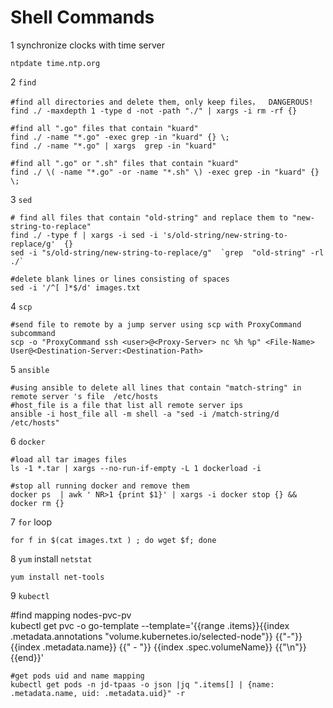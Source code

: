 # Shell Commands

1 synchronize clocks with time server

```shell
ntpdate time.ntp.org
```

2 `find` 

```shell
#find all directories and delete them, only keep files，  DANGEROUS!
find ./ -maxdepth 1 -type d -not -path "./" | xargs -i rm -rf {}

#find all ".go" files that contain "kuard"
find ./ -name "*.go" -exec grep -in "kuard" {} \; 
find ./ -name "*.go" | xargs  grep -in "kuard"  

#find all ".go" or ".sh" files that contain "kuard"
find ./ \( -name "*.go" -or -name "*.sh" \) -exec grep -in "kuard" {} \;
```

3 `sed`

```shell
# find all files that contain "old-string" and replace them to "new-string-to-replace"
find ./ -type f | xargs -i sed -i 's/old-string/new-string-to-replace/g'  {}
sed -i "s/old-string/new-string-to-replace/g"  `grep  "old-string" -rl ./`

#delete blank lines or lines consisting of spaces
sed -i '/^[ ]*$/d' images.txt

```

4 `scp`

```shell
#send file to remote by a jump server using scp with ProxyCommand subcommand
scp -o "ProxyCommand ssh <user>@<Proxy-Server> nc %h %p" <File-Name> User@<Destination-Server:<Destination-Path>
```

5 `ansible`

```shell
#using ansible to delete all lines that contain "match-string" in remote server 's file  /etc/hosts 
#host_file is a file that list all remote server ips
ansible -i host_file all -m shell -a "sed -i /match-string/d /etc/hosts"
```

6 `docker`

```shell
#load all tar images files 
ls -1 *.tar | xargs --no-run-if-empty -L 1 dockerload -i

#stop all running docker and remove them
docker ps  | awk ' NR>1 {print $1}' | xargs -i docker stop {} && docker rm {}
```

7 `for` loop

```shell
for f in $(cat images.txt ) ; do wget $f; done 
```

8 `yum` install `netstat`

```shell
yum install net-tools
```

9 `kubectl`

#find mapping nodes-pvc-pv  
kubectl get pvc -o go-template --template=\'{{range .items}}{{index .metadata.annotations "volume.kubernetes.io/selected-node"}} {{"-"}} {{index .metadata.name}} {{" - "}} {{index .spec.volumeName}}  {{"\n"}}{{end}}\'

```
#get pods uid and name mapping
kubectl get pods -n jd-tpaas -o json |jq ".items[] | {name: .metadata.name, uid: .metadata.uid}" -r
```



